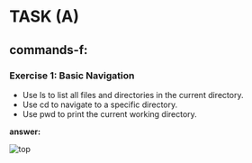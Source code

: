 <h1> TASK (A) </h1>

<h2>commands-f:</h2>

<h3>Exercise 1: Basic Navigation </h3>

- Use ls to list all files and directories in the current directory.
- Use cd to navigate to a specific directory.
- Use pwd to print the current working directory.

<strong>answer:</strong>

<p>

![ top  ](EX!.png "Ex")
